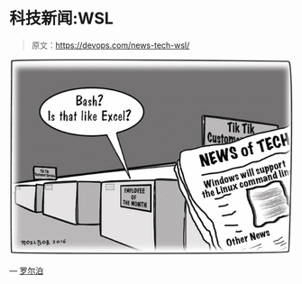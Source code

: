# 科技新闻:WSL

> 原文：<https://devops.com/news-tech-wsl/>

![What-is-Bash](img/a7e165afaea7b44f1751882523d0f99f.png)

— [罗尔泊](https://devops.com/author/breselman/)
